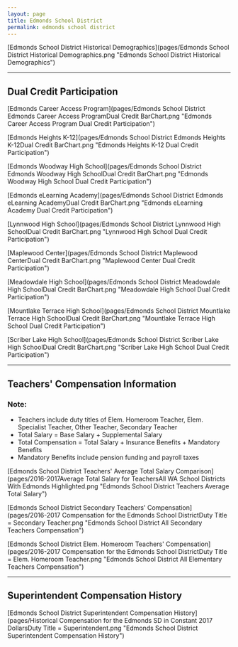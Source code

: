 ```yaml
---
layout: page
title: Edmonds School District
permalink: edmonds school district
---
```



[Edmonds School District Historical Demographics](pages/Edmonds School District Historical Demographics.png "Edmonds School District Historical Demographics")

___

## Dual Credit Participation

[Edmonds Career Access Program](pages/Edmonds School District Edmonds Career Access ProgramDual Credit BarChart.png "Edmonds Career Access Program Dual Credit Participation")

[Edmonds Heights K-12](pages/Edmonds School District Edmonds Heights K-12Dual Credit BarChart.png "Edmonds Heights K-12 Dual Credit Participation")

[Edmonds Woodway High School](pages/Edmonds School District Edmonds Woodway High SchoolDual Credit BarChart.png "Edmonds Woodway High School Dual Credit Participation")

[Edmonds eLearning Academy](pages/Edmonds School District Edmonds eLearning AcademyDual Credit BarChart.png "Edmonds eLearning Academy Dual Credit Participation")

[Lynnwood High School](pages/Edmonds School District Lynnwood High SchoolDual Credit BarChart.png "Lynnwood High School Dual Credit Participation")

[Maplewood Center](pages/Edmonds School District Maplewood CenterDual Credit BarChart.png "Maplewood Center Dual Credit Participation")

[Meadowdale High School](pages/Edmonds School District Meadowdale High SchoolDual Credit BarChart.png "Meadowdale High School Dual Credit Participation")

[Mountlake Terrace High School](pages/Edmonds School District Mountlake Terrace High SchoolDual Credit BarChart.png "Mountlake Terrace High School Dual Credit Participation")

[Scriber Lake High School](pages/Edmonds School District Scriber Lake High SchoolDual Credit BarChart.png "Scriber Lake High School Dual Credit Participation")


___

## Teachers' Compensation Information
### Note:
- Teachers include duty titles of Elem. Homeroom Teacher, Elem. Specialist Teacher, Other Teacher, Secondary Teacher
- Total Salary = Base Salary + Supplemental Salary
- Total Compensation = Total Salary + Insurance Benefits + Mandatory Benefits
- Mandatory Benefits include pension funding and payroll taxes

[Edmonds School District Teachers' Average Total Salary Comparison](pages/2016-2017Average Total Salary for TeachersAll WA School Districts With Edmonds Highlighted.png "Edmonds School District Teachers Average Total Salary")

[Edmonds School District Secondary Teachers' Compensation](pages/2016-2017 Compensation for the Edmonds School DistrictDuty Title = Secondary Teacher.png "Edmonds School District All Secondary Teachers Compensation")

[Edmonds School District Elem. Homeroom Teachers' Compensation](pages/2016-2017 Compensation for the Edmonds School DistrictDuty Title = Elem. Homeroom Teacher.png "Edmonds School District All Elementary Teachers Compensation")


___

## Superintendent Compensation History

[Edmonds School District Superintendent Compensation History](pages/Historical Compensation for the Edmonds SD in Constant 2017 DollarsDuty Title = Superintendent.png "Edmonds School District Superintendent Compensation History")

